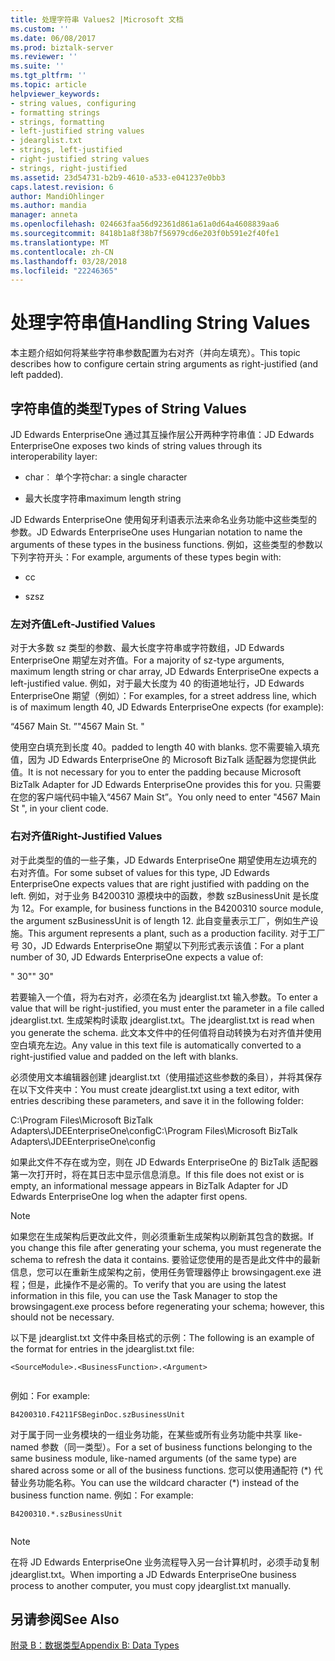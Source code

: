 ```yaml
---
title: 处理字符串 Values2 |Microsoft 文档
ms.custom: ''
ms.date: 06/08/2017
ms.prod: biztalk-server
ms.reviewer: ''
ms.suite: ''
ms.tgt_pltfrm: ''
ms.topic: article
helpviewer_keywords:
- string values, configuring
- formatting strings
- strings, formatting
- left-justified string values
- jdearglist.txt
- strings, left-justified
- right-justified string values
- strings, right-justified
ms.assetid: 23d54731-b2b9-4610-a533-e041237e0bb3
caps.latest.revision: 6
author: MandiOhlinger
ms.author: mandia
manager: anneta
ms.openlocfilehash: 024663faa56d92361d861a61a0d64a4608839aa6
ms.sourcegitcommit: 8418b1a8f38b7f56979cd6e203f0b591e2f40fe1
ms.translationtype: MT
ms.contentlocale: zh-CN
ms.lasthandoff: 03/28/2018
ms.locfileid: "22246365"
---
```

# <a name="handling-string-values"></a><span data-ttu-id="17bf4-102">处理字符串值</span><span class="sxs-lookup"><span data-stu-id="17bf4-102">Handling String Values</span></span>
<span data-ttu-id="17bf4-103">本主题介绍如何将某些字符串参数配置为右对齐（并向左填充）。</span><span class="sxs-lookup"><span data-stu-id="17bf4-103">This topic describes how to configure certain string arguments as right-justified (and left padded).</span></span>  
  
## <a name="types-of-string-values"></a><span data-ttu-id="17bf4-104">字符串值的类型</span><span class="sxs-lookup"><span data-stu-id="17bf4-104">Types of String Values</span></span>  
 <span data-ttu-id="17bf4-105">JD Edwards EnterpriseOne 通过其互操作层公开两种字符串值：</span><span class="sxs-lookup"><span data-stu-id="17bf4-105">JD Edwards EnterpriseOne exposes two kinds of string values through its interoperability layer:</span></span>  
  
-   <span data-ttu-id="17bf4-106">char︰ 单个字符</span><span class="sxs-lookup"><span data-stu-id="17bf4-106">char: a single character</span></span>  
  
-   <span data-ttu-id="17bf4-107">最大长度字符串</span><span class="sxs-lookup"><span data-stu-id="17bf4-107">maximum length string</span></span>  
  
 <span data-ttu-id="17bf4-108">JD Edwards EnterpriseOne 使用匈牙利语表示法来命名业务功能中这些类型的参数。</span><span class="sxs-lookup"><span data-stu-id="17bf4-108">JD Edwards EnterpriseOne uses Hungarian notation to name the arguments of these types in the business functions.</span></span> <span data-ttu-id="17bf4-109">例如，这些类型的参数以下列字符开头：</span><span class="sxs-lookup"><span data-stu-id="17bf4-109">For example, arguments of these types begin with:</span></span>  
  
-   <span data-ttu-id="17bf4-110">c</span><span class="sxs-lookup"><span data-stu-id="17bf4-110">c</span></span>  
  
-   <span data-ttu-id="17bf4-111">sz</span><span class="sxs-lookup"><span data-stu-id="17bf4-111">sz</span></span>  
  
### <a name="left-justified-values"></a><span data-ttu-id="17bf4-112">左对齐值</span><span class="sxs-lookup"><span data-stu-id="17bf4-112">Left-Justified Values</span></span>  
 <span data-ttu-id="17bf4-113">对于大多数 sz 类型的参数、最大长度字符串或字符数组，JD Edwards EnterpriseOne 期望左对齐值。</span><span class="sxs-lookup"><span data-stu-id="17bf4-113">For a majority of sz-type arguments, maximum length string or char array, JD Edwards EnterpriseOne expects a left-justified value.</span></span> <span data-ttu-id="17bf4-114">例如，对于最大长度为 40 的街道地址行，JD Edwards EnterpriseOne 期望（例如）：</span><span class="sxs-lookup"><span data-stu-id="17bf4-114">For examples, for a street address line, which is of maximum length 40, JD Edwards EnterpriseOne expects (for example):</span></span>  
  
 <span data-ttu-id="17bf4-115">“4567 Main St.    ”</span><span class="sxs-lookup"><span data-stu-id="17bf4-115">"4567 Main St.    "</span></span>  
  
 <span data-ttu-id="17bf4-116">使用空白填充到长度 40。</span><span class="sxs-lookup"><span data-stu-id="17bf4-116">padded to length 40 with blanks.</span></span> <span data-ttu-id="17bf4-117">您不需要输入填充值，因为 JD Edwards EnterpriseOne 的 Microsoft BizTalk 适配器为您提供此值。</span><span class="sxs-lookup"><span data-stu-id="17bf4-117">It is not necessary for you to enter the padding because Microsoft BizTalk Adapter for JD Edwards EnterpriseOne provides this for you.</span></span> <span data-ttu-id="17bf4-118">只需要在您的客户端代码中输入“4567 Main St”。</span><span class="sxs-lookup"><span data-stu-id="17bf4-118">You only need to enter "4567 Main St ", in your client code.</span></span>  
  
### <a name="right-justified-values"></a><span data-ttu-id="17bf4-119">右对齐值</span><span class="sxs-lookup"><span data-stu-id="17bf4-119">Right-Justified Values</span></span>  
 <span data-ttu-id="17bf4-120">对于此类型的值的一些子集，JD Edwards EnterpriseOne 期望使用左边填充的右对齐值。</span><span class="sxs-lookup"><span data-stu-id="17bf4-120">For some subset of values for this type, JD Edwards EnterpriseOne expects values that are right justified with padding on the left.</span></span> <span data-ttu-id="17bf4-121">例如，对于业务 B4200310 源模块中的函数，参数 szBusinessUnit 是长度为 12。</span><span class="sxs-lookup"><span data-stu-id="17bf4-121">For example, for business functions in the B4200310 source module, the argument szBusinessUnit is of length 12.</span></span> <span data-ttu-id="17bf4-122">此自变量表示工厂，例如生产设施。</span><span class="sxs-lookup"><span data-stu-id="17bf4-122">This argument represents a plant, such as a production facility.</span></span> <span data-ttu-id="17bf4-123">对于工厂号 30，JD Edwards EnterpriseOne 期望以下列形式表示该值：</span><span class="sxs-lookup"><span data-stu-id="17bf4-123">For a plant number of 30, JD Edwards EnterpriseOne expects a value of:</span></span>  
  
 <span data-ttu-id="17bf4-124">"           30"</span><span class="sxs-lookup"><span data-stu-id="17bf4-124">"           30"</span></span>  
  
 <span data-ttu-id="17bf4-125">若要输入一个值，将为右对齐，必须在名为 jdearglist.txt 输入参数。</span><span class="sxs-lookup"><span data-stu-id="17bf4-125">To enter a value that will be right-justified, you must enter the parameter in a file called jdearglist.txt.</span></span> <span data-ttu-id="17bf4-126">生成架构时读取 jdearglist.txt。</span><span class="sxs-lookup"><span data-stu-id="17bf4-126">The jdearglist.txt is read when you generate the schema.</span></span> <span data-ttu-id="17bf4-127">此文本文件中的任何值将自动转换为右对齐值并使用空白填充左边。</span><span class="sxs-lookup"><span data-stu-id="17bf4-127">Any value in this text file is automatically converted to a right-justified value and padded on the left with blanks.</span></span>  
  
 <span data-ttu-id="17bf4-128">必须使用文本编辑器创建 jdearglist.txt（使用描述这些参数的条目），并将其保存在以下文件夹中：</span><span class="sxs-lookup"><span data-stu-id="17bf4-128">You must create jdearglist.txt using a text editor, with entries describing these parameters, and save it in the following folder:</span></span>  
  
 <span data-ttu-id="17bf4-129">C:\Program Files\Microsoft BizTalk Adapters\JDEEnterpriseOne\config</span><span class="sxs-lookup"><span data-stu-id="17bf4-129">C:\Program Files\Microsoft BizTalk Adapters\JDEEnterpriseOne\config</span></span>  
  
 <span data-ttu-id="17bf4-130">如果此文件不存在或为空，则在 JD Edwards EnterpriseOne 的 BizTalk 适配器第一次打开时，将在其日志中显示信息消息。</span><span class="sxs-lookup"><span data-stu-id="17bf4-130">If this file does not exist or is empty, an informational message appears in BizTalk Adapter for JD Edwards EnterpriseOne log when the adapter first opens.</span></span>  
  
> [!NOTE]
>  <span data-ttu-id="17bf4-131">如果您在生成架构后更改此文件，则必须重新生成架构以刷新其包含的数据。</span><span class="sxs-lookup"><span data-stu-id="17bf4-131">If you change this file after generating your schema, you must regenerate the schema to refresh the data it contains.</span></span> <span data-ttu-id="17bf4-132">要验证您使用的是否是此文件中的最新信息，您可以在重新生成架构之前，使用任务管理器停止 browsingagent.exe 进程；但是，此操作不是必需的。</span><span class="sxs-lookup"><span data-stu-id="17bf4-132">To verify that you are using the latest information in this file, you can use the Task Manager to stop the browsingagent.exe process before regenerating your schema; however, this should not be necessary.</span></span>  
  
 <span data-ttu-id="17bf4-133">以下是 jdearglist.txt 文件中条目格式的示例：</span><span class="sxs-lookup"><span data-stu-id="17bf4-133">The following is an example of the format for entries in the jdearglist.txt file:</span></span>  
  
```  
<SourceModule>.<BusinessFunction>.<Argument>  
  
```  
  
 <span data-ttu-id="17bf4-134">例如：</span><span class="sxs-lookup"><span data-stu-id="17bf4-134">For example:</span></span>  
  
```  
B4200310.F4211FSBeginDoc.szBusinessUnit  
```  
  
 <span data-ttu-id="17bf4-135">对于属于同一业务模块的一组业务功能，在某些或所有业务功能中共享 like-named 参数（同一类型）。</span><span class="sxs-lookup"><span data-stu-id="17bf4-135">For a set of business functions belonging to the same business module, like-named arguments (of the same type) are shared across some or all of the business functions.</span></span> <span data-ttu-id="17bf4-136">您可以使用通配符 (\*) 代替业务功能名称。</span><span class="sxs-lookup"><span data-stu-id="17bf4-136">You can use the wildcard character (\*) instead of the business function name.</span></span> <span data-ttu-id="17bf4-137">例如：</span><span class="sxs-lookup"><span data-stu-id="17bf4-137">For example:</span></span>  
  
```  
B4200310.*.szBusinessUnit  
  
```  
  
> [!NOTE]
>  <span data-ttu-id="17bf4-138">在将 JD Edwards EnterpriseOne 业务流程导入另一台计算机时，必须手动复制 jdearglist.txt。</span><span class="sxs-lookup"><span data-stu-id="17bf4-138">When importing a JD Edwards EnterpriseOne business process to another computer, you must copy jdearglist.txt manually.</span></span>  
  
## <a name="see-also"></a><span data-ttu-id="17bf4-139">另请参阅</span><span class="sxs-lookup"><span data-stu-id="17bf4-139">See Also</span></span>  
 [<span data-ttu-id="17bf4-140">附录 B：数据类型</span><span class="sxs-lookup"><span data-stu-id="17bf4-140">Appendix B: Data Types</span></span>](../core/appendix-b-data-types.md)